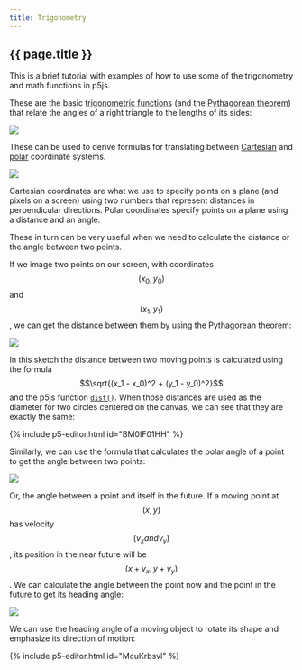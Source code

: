 ```yaml
---
title: Trigonometry
---
```


<h2 class="week-title">{{ page.title }}</h2>

This is a brief tutorial with examples of how to use some of the trigonometry and math functions in p5js.

These are the basic [trigonometric functions](https://en.wikipedia.org/wiki/Trigonometric_functions) (and the [Pythagorean theorem](https://en.wikipedia.org/wiki/Pythagorean_theorem)) that relate the angles of a right triangle to the lengths of its sides:

<div class="scaled-images s75">
  <img src = "{{ site.baseurl }}/assets/tutorials/trigonometry-00.jpg"/>
</div>

These can be used to derive formulas for translating between [Cartesian](https://en.wikipedia.org/wiki/Cartesian_coordinate_system) and [polar](https://en.wikipedia.org/wiki/Polar_coordinate_system) coordinate systems.

<div class="scaled-images s75">
  <img src = "{{ site.baseurl }}/assets/tutorials/trigonometry-01.jpg"/>
</div>

Cartesian coordinates are what we use to specify points on a plane (and pixels on a screen) using two numbers that represent distances in perpendicular directions. Polar coordinates specify points on a plane using a distance and an angle.

These in turn can be very useful when we need to calculate the distance or the angle between two points.

If we image two points on our screen, with coordinates $$(x_0, y_0)$$ and $$(x_1, y_1)$$, we can get the distance between them by using the Pythagorean theorem:

<div class="scaled-images s75">
  <img src = "{{ site.baseurl }}/assets/tutorials/trigonometry-02.jpg"/>
</div>

In this sketch the distance between two moving points is calculated using the formula $$\sqrt{(x_1 - x_0)^2 + (y_1 - y_0)^2}$$ and the p5js function [```dist()```](https://p5js.org/reference/#/p5/dist). When those distances are used as the diameter for two circles centered on the canvas, we can see that they are exactly the same:

{% include p5-editor.html id="BM0IF01HH" %}

Similarly, we can use the formula that calculates the polar angle of a point to get the angle between two points:

<div class="scaled-images s75">
  <img src = "{{ site.baseurl }}/assets/tutorials/trigonometry-03.jpg"/>
</div>

Or, the angle between a point and itself in the future. If a moving point at $$(x, y)$$ has velocity $$(v_x and v_y)$$, its position in the near future will be $$(x + v_x, y + v_y)$$. We can calculate the angle between the point now and the point in the future to get its heading angle:

<div class="scaled-images s75">
  <img src = "{{ site.baseurl }}/assets/tutorials/trigonometry-04.jpg"/>
</div>

We can use the heading angle of a moving object to rotate its shape and emphasize its direction of motion:

{% include p5-editor.html id="McuKrbsvl" %}
